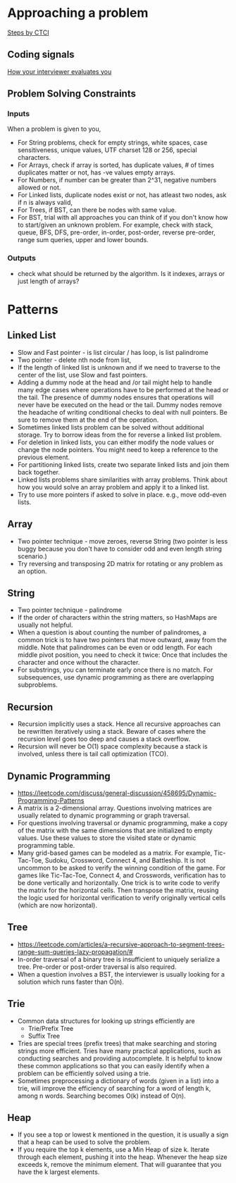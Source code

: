 # Approaching a problem
[Steps by CTCI](http://www.crackingthecodinginterview.com/uploads/6/5/2/8/6528028/cracking_the_coding_skills_-_v6.pdf)

## Coding signals
[How your interviewer evaluates you](https://yangshun.github.io/tech-interview-handbook/coding-signals)

## Problem Solving Constraints

### Inputs
When a problem is given to you,
* For String problems, check for empty strings, white spaces, case sensitiveness, unique values, UTF charset 128 or 256, special characters.
* For Arrays, check if array is sorted, has duplicate values, # of times duplicates matter or not, has -ve values empty arrays.
* For Numbers, if number can be greater than 2^31, negative numbers allowed or not.
* For Linked lists, duplicate nodes exist or not, has atleast two nodes, ask if n is always valid,
* For Trees, if BST, can there be nodes with same value. 
* For BST, trial with all approaches you can think of if you don't know how to start/given an unknown problem. For example, check with stack, queue, BFS, DFS, pre-order, in-order, post-order, reverse pre-order, range sum queries, upper and lower bounds.

### Outputs
* check what should be returned by the algorithm. Is it indexes, arrays or just length of arrays?

# Patterns

## Linked List
* Slow and Fast pointer - is list circular / has loop, is list palindrome
* Two pointer - delete nth node from list,
* If the length of linked list is unknown and if we need to traverse to the center of the list, use Slow and fast pointers.
* Adding a dummy node at the head and /or tail might help to handle many edge cases where operations have to be performed at the head or the tail. The presence of dummy nodes ensures that operations will never have be executed on the head or the tail. Dummy nodes remove the headache of writing conditional checks to deal with null pointers. Be sure to remove them at the end of the operation.
* Sometimes linked lists problem can be solved without additional storage. Try to borrow ideas from the for reverse a linked list problem.
* For deletion in linked lists, you can either modify the node values or change the node pointers. You might need to keep a reference to the previous element.
* For partitioning linked lists, create two separate linked lists and join them back together.
* Linked lists problems share similarities with array problems. Think about how you would solve an array problem and apply it to a linked list.
* Try to use more pointers if asked to solve in place. e.g., move odd-even lists.

## Array
* Two pointer technique - move zeroes, reverse String (two pointer is less buggy because you don't have to consider odd and even length string scenario.)
* Try reversing and transposing 2D matrix for rotating or any problem as an option.

## String
* Two pointer technique - palindrome
* If the order of characters within the string matters, so HashMaps are usually not helpful.
* When a question is about counting the number of palindromes, a common trick is to have two pointers that move outward, away from the middle. Note that palindromes can be even or odd length. For each middle pivot position, you need to check it twice: Once that includes the character and once without the character.
* For substrings, you can terminate early once there is no match. For subsequences, use dynamic programming as there are overlapping subproblems. 

## Recursion
* Recursion implicitly uses a stack. Hence all recursive approaches can be rewritten iteratively using a stack. Beware of cases where the recursion level goes too deep and causes a stack overflow.
* Recursion will never be O(1) space complexity because a stack is involved, unless there is tail call optimization (TCO).

## Dynamic Programming
* https://leetcode.com/discuss/general-discussion/458695/Dynamic-Programming-Patterns
* A matrix is a 2-dimensional array. Questions involving matrices are usually related to dynamic programming or graph traversal.
* For questions involving traversal or dynamic programming, make a copy of the matrix with the same dimensions that are initialized to empty values. Use these values to store the visited state or dynamic programming table. 
* Many grid-based games can be modeled as a matrix. For example, Tic-Tac-Toe, Sudoku, Crossword, Connect 4, and Battleship. It is not uncommon to be asked to verify the winning condition of the game. For games like Tic-Tac-Toe, Connect 4, and Crosswords, verification has to be done vertically and horizontally. One trick is to write code to verify the matrix for the horizontal cells. Then transpose the matrix, reusing the logic used for horizontal verification to verify originally vertical cells (which are now horizontal).

## Tree
* https://leetcode.com/articles/a-recursive-approach-to-segment-trees-range-sum-queries-lazy-propagation/#
* In-order traversal of a binary tree is insufficient to uniquely serialize a tree. Pre-order or post-order traversal is also required.
* When a question involves a BST, the interviewer is usually looking for a solution which runs faster than O(n).

## Trie
* Common data structures for looking up strings efficiently are
  * Trie/Prefix Tree
  * Suffix Tree
* Tries are special trees (prefix trees) that make searching and storing strings more efficient. Tries have many practical applications, such as conducting searches and providing autocomplete. It is helpful to know these common applications so that you can easily identify when a problem can be efficiently solved using a trie.
* Sometimes preprocessing a dictionary of words (given in a list) into a trie, will improve the efficiency of searching for a word of length k, among n words. Searching becomes O(k) instead of O(n).

## Heap
* If you see a top or lowest k mentioned in the question, it is usually a sign that a heap can be used to solve the problem.
* If you require the top k elements, use a Min Heap of size k. Iterate through each element, pushing it into the heap. Whenever the heap size exceeds k, remove the minimum element. That will guarantee that you have the k largest elements.

